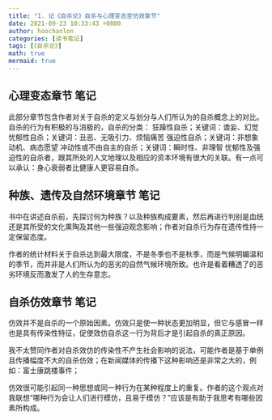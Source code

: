 ```yaml
---
title: "1. 记《自杀论》自杀与心理变态至仿效章节"
date: 2021-09-23 10:33:43 +0800
author: hoochanlon
categories: [读书笔记]
tags: [《自杀论》]
math: true
mermaid: true
---
```


## 心理变态章节 笔记

此部分章节包含作者对关于自杀的定义与划分与人们所认为的自杀概念上的对比。自杀的行为有积极的与消极的，自杀的分类：
狂躁性自杀；关键词：谵妄、幻觉
忧郁性自杀；关键词：丑恶、无吸引力、烦恼痛苦
强迫性自杀；关键词：非想象动机、病态愿望
冲动性或不由自主的自杀；关键词：瞬时性、非理智
忧郁性及强迫性的自杀者，跟其所处的人文地理以及相应的资本环境有很大的关联。有一点可以承认：身心衰弱者比健康人更容易自杀。

## 种族、遗传及自然环境章节 笔记

书中在讲述自杀前，先探讨何为种族？以及种族构成要素，然后再进行判别是血统还是其所受的文化熏陶及其他一些强迫观念影响；作者对自杀行为存在遗传性持一定保留态度。

作者的统计材料关于自杀达到最大限度，不是冬季也不是秋季，而是气候明媚温和的季节，而并非是人们所认为的恶劣的自然气候环境所致。也许是看着糟透了的恶劣环境反而激发了人的生存意志。

## 自杀仿效章节 笔记

仿效并不是自杀的一个原始因素。仿效只是使一种状态更加明显，但它与感冒一样也是具有传染性特征，促使效仿自杀这一行为背后才是引起自杀的真正原因。

我不太赞同作者对自杀效仿的传染性不产生社会影响的说法，可能作者是基于单例且传播幅度不大的自杀仿效；在新闻媒体的传播下这种影响还是非常之大的，例如：富士康跳楼事件；

仿效很可能引起同一种思想或同一种行为在某种程度上的重复。作者的这个观点对我联想“哪种行为会让人们进行模仿，且易于模仿？”应该是有助于我思考有哪些因素所构成。
